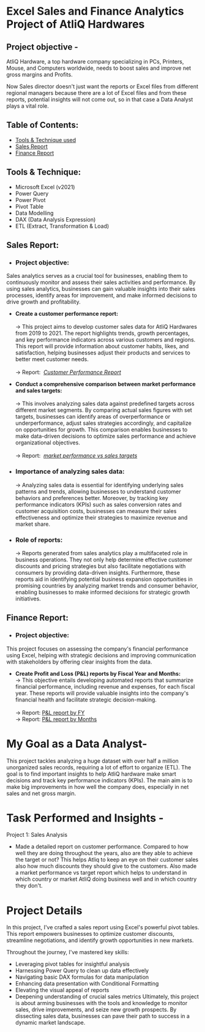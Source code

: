 # Excel Sales and Finance Analytics Project of AtliQ Hardwares 

## Project objective -
AtliQ Hardware, a top hardware company specializing in PCs, Printers, Mouse, and Computers worldwide, needs to boost sales and improve net gross margins and Profits. 

Now Sales director doesn't just want the reports or Excel files from different regional managers because there are a lot of Excel files and from these reports, potential insights will not come out, so in that case a Data Analyst plays a vital role. 

## Table of Contents:
- [Tools & Technique used](#tools--technique)
- [Sales Report](#sales-report)
- [Finance Report](#finance-report)

## Tools & Technique:
- Microsoft Excel (v2021)
- Power Query
- Power Pivot
- Pivot Table
- Data Modelling
- DAX (Data Analysis Expression)
- ETL (Extract, Transformation & Load)

## Sales Report:

- ### Project objective:
Sales analytics serves as a crucial tool for businesses, enabling them to continuously monitor and assess their sales activities and performance. By using sales analytics, businesses can gain valuable insights into their sales processes, identify areas for improvement, and make informed decisions to drive growth and profitability.

  + **Create a customer performance report:**<br><br> &rarr; This project aims to develop customer sales data for AtliQ Hardwares from 2019 to 2021. The report highlights trends, growth percentages, and key performance indicators across various customers and regions. This report will provide information about customer habits, likes, and satisfaction, helping businesses adjust their products and services to better meet customer needs.<br><br>
  &rarr; Report:&nbsp; _[Customer Performance Report](https://github.com/mehvishshaikh2509/Excel-Sales-and-Finance-Analytics-Project-of-AtliQ-Hardwares/blob/main/Customer_sales_report.pdf)_

  + **Conduct a comprehensive comparison between market performance and sales targets:** <br><br>&rarr; This involves analyzing sales data against predefined targets across different market segments. By comparing actual sales figures with set targets, businesses can identify areas of overperformance or underperformance, adjust sales strategies accordingly, and capitalize on opportunities for growth. This comparison enables businesses to make data-driven decisions to optimize sales performance and achieve organizational objectives.<br><br>
  &rarr; Report:&nbsp; _[market performance vs sales targets](https://github.com/mehvishshaikh2509/Excel-Sales-and-Finance-Analytics-Project-of-AtliQ-Hardwares/blob/main/Market_Performance_vs_Target_report.pdf)_

- ### Importance of analyzing sales data:
  &rarr; Analyzing sales data is essential for identifying underlying sales patterns and trends, allowing businesses to understand customer behaviors and preferences better. Moreover, by tracking key performance indicators (KPIs) such as sales conversion rates and customer acquisition costs, businesses can measure their sales effectiveness and optimize their strategies to maximize revenue and market share.

- ### Role of reports:
  &rarr; Reports generated from sales analytics play a multifaceted role in business operations. They not only help determine effective customer discounts and pricing strategies but also facilitate negotiations with consumers by providing data-driven insights. Furthermore, these reports aid in identifying potential business expansion opportunities in promising countries by analyzing market trends and consumer behavior, enabling businesses to make informed decisions for strategic growth initiatives.

## Finance Report:

- ### Project objective:
This project focuses on assessing the company's financial performance using Excel, helping with strategic decisions and improving communication with stakeholders by offering clear insights from the data.

+ **Create Profit and Loss (P&L) reports by Fiscal Year and Months:** <br>
  &rarr; This objective entails developing automated reports that summarize financial performance, including revenue and expenses, for each fiscal year. These reports will provide valuable insights into the company's financial health and facilitate strategic decision-making.<br><br>
  &rarr; Report: [P&L report by FY](https://github.com/)<br>
  &rarr; Report: [P&L report by Months](https://github.com)

# My Goal as a Data Analyst-
This project tackles analyzing a huge dataset with over half a million unorganized sales records, requiring a lot of effort to organize (ETL). The goal is to find important insights to help AtliQ hardware make smart decisions and track key performance indicators (KPIs). The main aim is to make big improvements in how well the company does, especially in net sales and net gross margin.

# Task Performed and Insights -
Project 1: Sales Analysis
- Made a detailed report on customer performance. Compared to how well they are doing throughout the years, also are they able to achieve the target or not? This helps Atliq to keep an eye on their customer sales also how much discounts they should give to the customers. Also made a market performance vs target report which helps to understand in which country or market AtliQ doing business well and in which country they don't.

# Project Details 
In this project, I've crafted a sales report using Excel's powerful pivot tables. This report empowers businesses to optimize customer discounts, streamline negotiations, and identify growth opportunities in new markets.

Throughout the journey, I've mastered key skills:

- Leveraging pivot tables for insightful analysis
- Harnessing Power Query to clean up data effectively
- Navigating basic DAX formulas for data manipulation
- Enhancing data presentation with Conditional Formatting
- Elevating the visual appeal of reports
- Deepening understanding of crucial sales metrics
Ultimately, this project is about arming businesses with the tools and knowledge to monitor sales, drive improvements, and seize new growth prospects. By dissecting sales data, businesses can pave their path to success in a dynamic market landscape.
